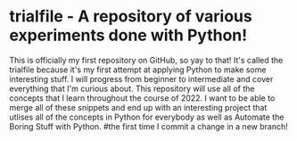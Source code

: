 # trialfile - A repository of various experiments done with Python!
This is officially my first repository on GitHub, so yay to that! It's called the trialfile because it's my first attempt at applying Python to make some interesting stuff. 
I will progress from beginner to intermediate and cover everything that I'm curious about. 
This repository will use all of the concepts that I learn throughout the course of 2022. I want to be able to merge all of these snippets and end up with an interesting project that utlises all of the concepts in Python for everybody as well as Automate the Boring Stuff with Python. 
#the first time I commit a change in a new branch!
